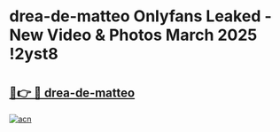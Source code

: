 # drea-de-matteo Onlyfans Leaked - New Video & Photos March 2025 !2yst8

# <h2><a href="https://4sxliu.iuczelnia.edu.pl?title=drea-de-matteo&ref=2yst8">🔗👉 🔴 drea-de-matteo</a></h2>

[![acn](https://github.com/user-attachments/assets/0f9c940e-d8b0-45ae-aac7-cd30a18b3e1c)](https://4sxliu.iuczelnia.edu.pl?title=drea-de-matteo&ref=2yst8)

